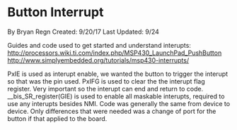 # Button Interrupt
By Bryan Regn
Created: 9/20/17
Last Updated: 9/24

Guides and code used to get started and understand interupts:
http://processors.wiki.ti.com/index.php/MSP430_LaunchPad_PushButton 
http://www.simplyembedded.org/tutorials/msp430-interrupts/

PxIE is used as interupt enable, we wanted the button to trigger the interupt so that was the pin used.
PxIFG is used to clear the the interupt flag register. Very important so the interupt can end and return to code.
 __bis_SR_register(GIE) is used to enable all maskable interupts, required to use any interupts besides NMI.
Code was generally the same from device to device. Only differences that were needed was a change of port for the button if that applied to the board. 